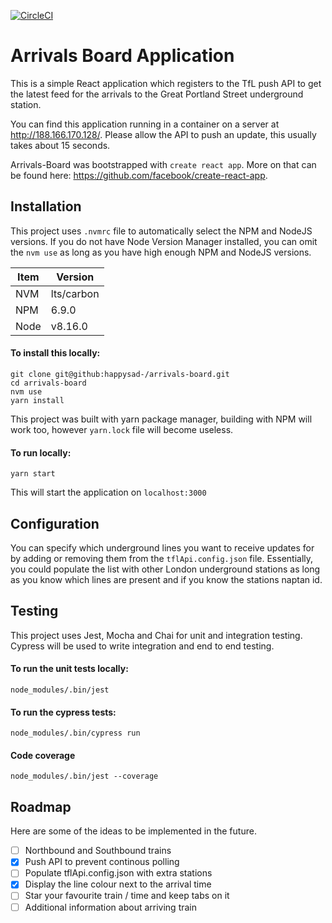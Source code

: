 [![CircleCI](https://circleci.com/gh/happysad-/arrivals-board.svg?style=svg&circle-token=d24be8de76346f125ccd004ed19143ee6ec8d2e0)](https://circleci.com/gh/happysad-/arrivals-board)

# Arrivals Board Application

This is a simple React application which registers to the TfL push API to get the latest
feed for the arrivals to the Great Portland Street underground station.

You can find this application running in a container on a server at http://188.166.170.128/.
Please allow the API to push an update, this usually takes about 15 seconds.

Arrivals-Board was bootstrapped with `create react app`. More on that can be found here: 
https://github.com/facebook/create-react-app.

## Installation
This project uses `.nvmrc` file to automatically select the NPM and NodeJS versions.
If you do not have Node Version Manager installed, you can omit the `nvm use` as long
as you have high enough NPM and NodeJS versions.

Item | Version
-----|--------
NVM | lts/carbon
NPM | 6.9.0
Node | v8.16.0

#### To install this locally:

```
git clone git@github:happysad-/arrivals-board.git
cd arrivals-board
nvm use
yarn install
```
This project was built with yarn package manager, building with NPM will work too,
however `yarn.lock` file will become useless.

#### To run locally:

```
yarn start
```

This will start the application on `localhost:3000`

## Configuration

You can specify which underground lines you want to receive updates for by adding or
removing them from the `tflApi.config.json` file. Essentially, you could populate
the list with other London underground stations as long as you know which lines are
present and if you know the stations naptan id.

## Testing

This project uses Jest, Mocha and Chai for unit and integration testing.
Cypress will be used to write integration and end to end testing.

#### To run the unit tests locally:

```
node_modules/.bin/jest
```

#### To run the cypress tests:

```
node_modules/.bin/cypress run
```

#### Code coverage
```
node_modules/.bin/jest --coverage
```

## Roadmap

Here are some of the ideas to be implemented in the future.

 - [ ] Northbound and Southbound trains
 - [x] Push API to prevent continous polling
 - [ ] Populate tflApi.config.json with extra stations
 - [x] Display the line colour next to the arrival time
 - [ ] Star your favourite train / time and keep tabs on it
 - [ ] Additional information about arriving train